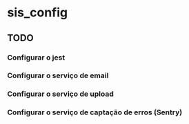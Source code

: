 # sis_config
## TODO
### Configurar o jest
### Configurar o serviço de email
### Configurar o serviço de upload
### Configurar o serviço de captação de erros (Sentry)